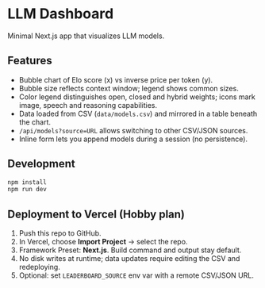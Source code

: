 # LLM Dashboard

Minimal Next.js app that visualizes LLM models.

## Features
- Bubble chart of Elo score (x) vs inverse price per token (y).
- Bubble size reflects context window; legend shows common sizes.
- Color legend distinguishes open, closed and hybrid weights; icons mark image, speech and reasoning capabilities.
- Data loaded from CSV (`data/models.csv`) and mirrored in a table beneath the chart.
- `/api/models?source=URL` allows switching to other CSV/JSON sources.
- Inline form lets you append models during a session (no persistence).

## Development
```bash
npm install
npm run dev
```

## Deployment to Vercel (Hobby plan)
1. Push this repo to GitHub.
2. In Vercel, choose **Import Project** → select the repo.
3. Framework Preset: **Next.js**. Build command and output stay default.
4. No disk writes at runtime; data updates require editing the CSV and redeploying.
5. Optional: set `LEADERBOARD_SOURCE` env var with a remote CSV/JSON URL.
